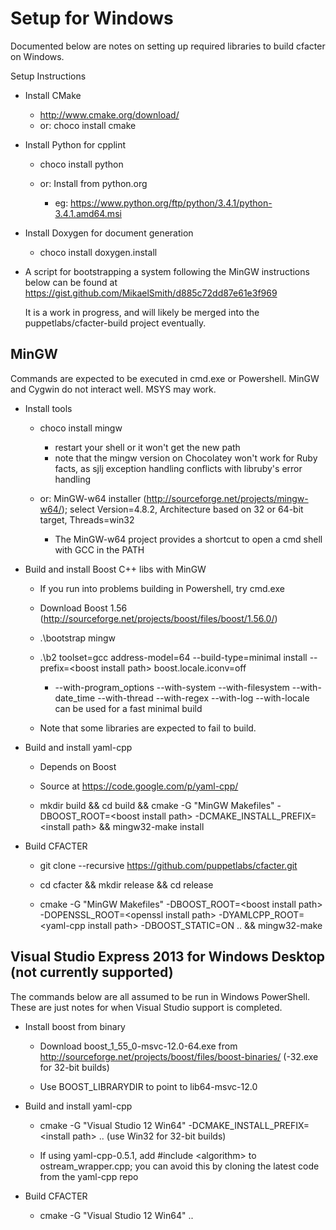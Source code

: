 # Setup for Windows

Documented below are notes on setting up required libraries to build cfacter on Windows.

Setup Instructions

*   Install CMake

    * http://www.cmake.org/download/
    * or: choco install cmake

*   Install Python for cpplint

    * choco install python

	* or: Install from python.org
        * eg: https://www.python.org/ftp/python/3.4.1/python-3.4.1.amd64.msi

*   Install Doxygen for document generation

    * choco install doxygen.install

*   A script for bootstrapping a system following the MinGW instructions below can be found at https://gist.github.com/MikaelSmith/d885c72dd87e61e3f969

    It is a work in progress, and will likely be merged into the puppetlabs/cfacter-build project eventually.


## MinGW

Commands are expected to be executed in cmd.exe or Powershell. MinGW and Cygwin do not interact well. MSYS may work.

*   Install tools

    * choco install mingw
        * restart your shell or it won't get the new path
        * note that the mingw version on Chocolatey won't work for Ruby facts, as sjlj exception handling conflicts with libruby's error handling

    * or: MinGW-w64 installer (<http://sourceforge.net/projects/mingw-w64/>); select Version=4.8.2, Architecture based on 32 or 64-bit target, Threads=win32
        * The MinGW-w64 project provides a shortcut to open a cmd shell with GCC in the PATH

*   Build and install Boost C++ libs with MinGW

    * If you run into problems building in Powershell, try cmd.exe

    * Download Boost 1.56 (<http://sourceforge.net/projects/boost/files/boost/1.56.0/>)

    * .\bootstrap mingw

    * .\b2 toolset=gcc address-model=64 --build-type=minimal install --prefix=\<boost install path\> boost.locale.iconv=off
        * --with-program_options --with-system --with-filesystem --with-date_time --with-thread --with-regex --with-log --with-locale can be used for a fast minimal build

    * Note that some libraries are expected to fail to build.

*   Build and install yaml-cpp

    * Depends on Boost

    * Source at <https://code.google.com/p/yaml-cpp/>
 
    * mkdir build && cd build && cmake -G "MinGW Makefiles" -DBOOST_ROOT=\<boost install path\> -DCMAKE_INSTALL_PREFIX=\<install path\> && mingw32-make install

*   Build CFACTER

    * git clone --recursive https://github.com/puppetlabs/cfacter.git

    * cd cfacter && mkdir release && cd release

    * cmake -G "MinGW Makefiles" -DBOOST_ROOT=\<boost install path\> -DOPENSSL_ROOT=\<openssl install path\> -DYAMLCPP_ROOT=\<yaml-cpp install path\> -DBOOST_STATIC=ON .. && mingw32-make


## Visual Studio Express 2013 for Windows Desktop (not currently supported)

The commands below are all assumed to be run in Windows PowerShell. These are just notes for when Visual Studio support is completed.

*   Install boost from binary

    * Download boost_1_55_0-msvc-12.0-64.exe from <http://sourceforge.net/projects/boost/files/boost-binaries/> (-32.exe for 32-bit builds)

    * Use BOOST_LIBRARYDIR to point to lib64-msvc-12.0

*   Build and install yaml-cpp

    * cmake -G "Visual Studio 12 Win64" -DCMAKE_INSTALL_PREFIX=\<install path\> .. (use Win32 for 32-bit builds)

    * If using yaml-cpp-0.5.1, add #include \<algorithm\> to ostream_wrapper.cpp; you can avoid this by cloning the latest code from the yaml-cpp repo

*   Build CFACTER

    * cmake -G "Visual Studio 12 Win64" ..
